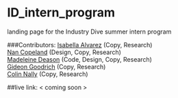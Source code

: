 # ID_intern_program
landing page for the Industry Dive summer intern program

###Contributors:
<a href="https://www.linkedin.com/pub/isabella-alvarez/78/6b2/6a3" target="_blank">Isabella Alvarez</a> (Copy, Research)
<br>
<a href="http://www.nancopeland.com/" target="_blank">Nan Copeland</a> (Design, Copy, Research)
<br>
<a href="https://twitter.com/maddydeason" target="_blank">Madeleine Deason</a> (Code, Design, Copy, Research)
<br>
<a href="https://twitter.com/gideonthelast" target="_blank">Gideon Goodrich</a> (Copy, Research)
<br>
<a href="https://www.linkedin.com/pub/colin-nally/27/873/a36" target="_blank">Colin Nally</a> (Copy, Research)

##live link:
< coming soon >

